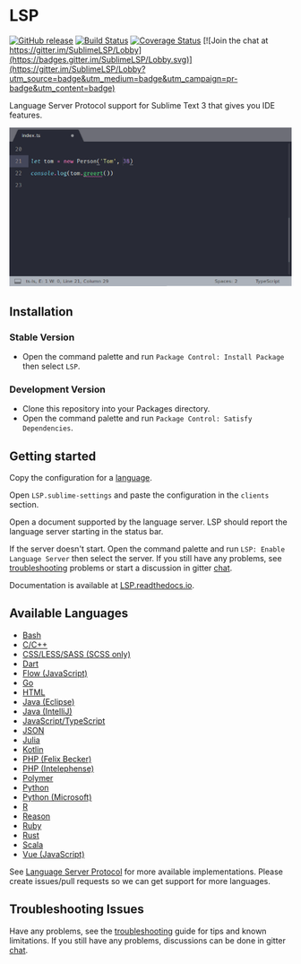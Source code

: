 # LSP

[![GitHub release](https://img.shields.io/github/release/tomv564/LSP.svg)](https://github.com/tomv564/LSP/releases) 
[![Build Status](https://travis-ci.org/tomv564/LSP.svg?branch=master)](https://travis-ci.org/tomv564/LSP) 
[![Coverage Status](https://coveralls.io/repos/github/tomv564/LSP/badge.svg?branch=master)](https://coveralls.io/github/tomv564/LSP?branch=master) 
[![Join the chat at https://gitter.im/SublimeLSP/Lobby](https://badges.gitter.im/SublimeLSP/Lobby.svg)](https://gitter.im/SublimeLSP/Lobby?utm_source=badge&utm_medium=badge&utm_campaign=pr-badge&utm_content=badge)

Language Server Protocol support for Sublime Text 3 that gives you IDE features.

![diagnostics screen-shot](docs/images/showcase.gif "TypeScript Server Example")

## Installation

### Stable Version

* Open the command palette and run `Package Control: Install Package` then select `LSP`.


### Development Version

* Clone this repository into your Packages directory.
* Open the command palette and run `Package Control: Satisfy Dependencies`.


## Getting started

Copy the configuration for a <a href="#available_languages">language</a>. 

Open `LSP.sublime-settings` and paste the configuration in the `clients` section.

Open a document supported by the language server. LSP should report the language server starting in the status bar. 

If the server doesn't start. Open the command palette and run `LSP: Enable Language Server` then select the server. If you still have any problems, see [troubleshooting](https://lsp.readthedocs.io/en/latest/#troubleshooting) problems or start a discussion in gitter [chat](https://gitter.im/SublimeLSP).

Documentation is available at [LSP.readthedocs.io](https://LSP.readthedocs.io).


## Available Languages <a name="available_languages"></a>
* [Bash](https://lsp.readthedocs.io/en/latest/#bash)
* [C/C++](https://lsp.readthedocs.io/en/latest/#clangd)
* [CSS/LESS/SASS (SCSS only)](https://lsp.readthedocs.io/en/latest/#css)
* [Dart](https://lsp.readthedocs.io/en/latest/#dart)
* [Flow (JavaScript)](https://lsp.readthedocs.io/en/latest/#flow)
* [Go](https://lsp.readthedocs.io/en/latest/#go)
* [HTML](https://lsp.readthedocs.io/en/latest/#html)
* [Java (Eclipse)](https://lsp.readthedocs.io/en/latest/#java)
* [Java (IntelliJ)](https://lsp.readthedocs.io/en/latest/#intellij)
* [JavaScript/TypeScript](https://lsp.readthedocs.io/en/latest/#typescript)
* [JSON](https://lsp.readthedocs.io/en/latest/#json)
* [Julia](https://lsp.readthedocs.io/en/latest/#julia)
* [Kotlin](https://lsp.readthedocs.io/en/latest/#kotlin)
* [PHP (Felix Becker)](https://lsp.readthedocs.io/en/latest/#php)
* [PHP (Intelephense)](https://lsp.readthedocs.io/en/latest/#intelephense)
* [Polymer](https://lsp.readthedocs.io/en/latest/#polymer)
* [Python](https://lsp.readthedocs.io/en/latest/#python)
* [Python (Microsoft)](https://lsp.readthedocs.io/en/latest/#python_microsoft)
* [R](https://lsp.readthedocs.io/en/latest/#r)
* [Reason](https://lsp.readthedocs.io/en/latest/#reason)
* [Ruby](https://lsp.readthedocs.io/en/latest/#ruby)
* [Rust](https://lsp.readthedocs.io/en/latest/#rust)
* [Scala](https://lsp.readthedocs.io/en/latest/#scala)
* [Vue (JavaScript)](https://lsp.readthedocs.io/en/latest/#vue)

See [Language Server Protocol](https://microsoft.github.io/language-server-protocol/implementors/servers/) for more available implementations. Please create issues/pull requests so we can get support for more languages.

## Troubleshooting Issues

Have any problems, see the [troubleshooting](https://lsp.readthedocs.io/en/latest/#troubleshooting) guide for tips and known limitations. If you still have any problems, discussions can be done in gitter [chat](https://gitter.im/SublimeLSP).
